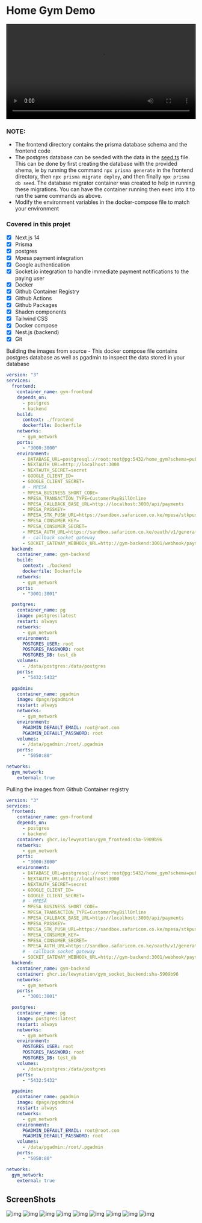 # Home Gym Demo

<video src='./video/home_gym_demo.mp4' width=100%></>

### NOTE:

- The frontend directory contains the prisma database schema and the frontend code
- The postgres database can be seeded with the data in the [seed.ts](./database_migrator/seed/seed.ts) file. This can be done by first creating the database with the provided shema, ie by running the command `npx prisma generate` in the frontend directory, then `npx prisma migrate deploy`, and then finally `npx prisma db seed`. The database migrator container was created to help in running these migrations. You can have the container running then exec into it to run the same commands as above.
- Modify the environment variables in the docker-compose file to match your environment

### Covered in this projet

- [x] Next.js 14
- [x] Prisma
- [x] postgres
- [x] Mpesa payment integration
- [x] Google authentication
- [x] Socket.io integration to handle immediate payment notifications to the paying user
- [x] Docker
- [x] Github Container Registry
- [x] Github Actions
- [x] Github Packages
- [x] Shadcn components
- [x] Tailwind CSS
- [x] Docker compose
- [x] Nest.js (backend)
- [x] Git

Building the images from source - This docker compose file contains postgres database as well as pgadmin to inspect the data stored in your database

```yaml
version: "3"
services:
  frontend:
    container_name: gym-frontend
    depends_on:
      - postgres
      - backend
    build:
      context: ./frontend
      dockerfile: Dockerfile
    networks:
      - gym_network
    ports:
      - "3000:3000"
    environment:
      - DATABASE_URL=postgresql://root:root@pg:5432/home_gym?schema=public
      - NEXTAUTH_URL=http://localhost:3000
      - NEXTAUTH_SECRET=secret
      - GOOGLE_CLIENT_ID=
      - GOOGLE_CLIENT_SECRET=
      # - MPESA
      - MPESA_BUSINESS_SHORT_CODE=
      - MPESA_TRANSACTION_TYPE=CustomerPayBillOnline
      - MPESA_CALLBACK_BASE_URL=http://localhost:3000/api/payments
      - MPESA_PASSKEY=
      - MPESA_STK_PUSH_URL=https://sandbox.safaricom.co.ke/mpesa/stkpush/v1/processrequest
      - MPESA_CONSUMER_KEY=
      - MPESA_CONSUMER_SECRET=
      - MPESA_AUTH_URL=https://sandbox.safaricom.co.ke/oauth/v1/generate?grant_type=client_credentials
      # - callback socket gateway
      - SOCKET_GATEWAY_WEBHOOk_URL=http://gym-backend:3001/webhook/payments
  backend:
    container_name: gym-backend
    build:
      context: ./backend
      dockerfile: Dockerfile
    networks:
      - gym_network
    ports:
      - "3001:3001"

  postgres:
    container_name: pg
    image: postgres:latest
    restart: always
    networks:
      - gym_network
    environment:
      POSTGRES_USER: root
      POSTGRES_PASSWORD: root
      POSTGRES_DB: test_db
    volumes:
      - /data/postgres:/data/postgres
    ports:
      - "5432:5432"

  pgadmin:
    container_name: pgadmin
    image: dpage/pgadmin4
    restart: always
    networks:
      - gym_network
    environment:
      PGADMIN_DEFAULT_EMAIL: root@root.com
      PGADMIN_DEFAULT_PASSWORD: root
    volumes:
      - /data/pgadmin:/root/.pgadmin
    ports:
      - "5050:80"

networks:
  gym_network:
    external: true
```

Pulling the images from Github Container registry

```yaml
version: "3"
services:
  frontend:
    container_name: gym-frontend
    depends_on:
      - postgres
      - backend
    container: ghcr.io/lewynation/gym_frontend:sha-5909b96
    networks:
      - gym_network
    ports:
      - "3000:3000"
    environment:
      - DATABASE_URL=postgresql://root:root@pg:5432/home_gym?schema=public
      - NEXTAUTH_URL=http://localhost:3000
      - NEXTAUTH_SECRET=secret
      - GOOGLE_CLIENT_ID=
      - GOOGLE_CLIENT_SECRET=
      # - MPESA
      - MPESA_BUSINESS_SHORT_CODE=
      - MPESA_TRANSACTION_TYPE=CustomerPayBillOnline
      - MPESA_CALLBACK_BASE_URL=http://localhost:3000/api/payments
      - MPESA_PASSKEY=
      - MPESA_STK_PUSH_URL=https://sandbox.safaricom.co.ke/mpesa/stkpush/v1/processrequest
      - MPESA_CONSUMER_KEY=
      - MPESA_CONSUMER_SECRET=
      - MPESA_AUTH_URL=https://sandbox.safaricom.co.ke/oauth/v1/generate?grant_type=client_credentials
      # - callback socket gateway
      - SOCKET_GATEWAY_WEBHOOk_URL=http://gym-backend:3001/webhook/payments
  backend:
    container_name: gym-backend
    container: ghcr.io/lewynation/gym_socket_backend:sha-5909b96
    networks:
      - gym_network
    ports:
      - "3001:3001"

  postgres:
    container_name: pg
    image: postgres:latest
    restart: always
    networks:
      - gym_network
    environment:
      POSTGRES_USER: root
      POSTGRES_PASSWORD: root
      POSTGRES_DB: test_db
    volumes:
      - /data/postgres:/data/postgres
    ports:
      - "5432:5432"

  pgadmin:
    container_name: pgadmin
    image: dpage/pgadmin4
    restart: always
    networks:
      - gym_network
    environment:
      PGADMIN_DEFAULT_EMAIL: root@root.com
      PGADMIN_DEFAULT_PASSWORD: root
    volumes:
      - /data/pgadmin:/root/.pgadmin
    ports:
      - "5050:80"

networks:
  gym_network:
    external: true
```

## ScreenShots

![img](./screenshots/Screenshot_21-2-2024_01741_localhost.jpeg)
![img](./screenshots/Screenshot_21-2-2024_01818_localhost.jpeg)
![img](./screenshots/Screenshot_21-2-2024_01849_localhost.jpeg)
![img](./screenshots/Screenshot_21-2-2024_01913_localhost.jpeg)
![img](./screenshots/Screenshot_21-2-2024_01932_localhost.jpeg)
![img](./screenshots/Screenshot_21-2-2024_0571_localhost.jpeg)
![img](./screenshots/Screenshot_21-2-2024_05740_localhost.jpeg)
![img](./screenshots/Screenshot_21-2-2024_05824_localhost.jpeg)
![img](./screenshots/Screenshot_21-2-2024_05824_localhost.jpeg)
